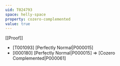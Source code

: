 ```yaml
---
uid: T024793
space: helly-space
property: cozero-complemented
value: true
---
```

[[Proof]]

* [T001093] [Perfectly Normal|P000015]
* [I000180] [Perfectly Normal|P000015] => [Cozero Complemented|P000061]

